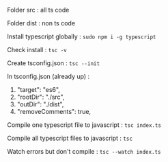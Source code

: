 Folder src : all ts code

Folder dist : non ts code 

Install typescript globally :
`sudo npm i -g typescript`

Check install :
`tsc -v`

Create tsconfig.json :
`tsc --init`

In tsconfig.json (already up) :
1. "target": "es6",
2. "rootDir": "./src",
3. "outDir": "./dist",
4. "removeComments": true,

Compile one typescript file to javascript :
`tsc index.ts`

Compile all typescript files to javascript :
`tsc`

Watch errors but don't compile :
`tsc --watch index.ts`
